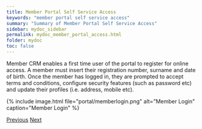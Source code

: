 ```yaml
---
title: Member Portal Self Service Access
keywords: "member portal self service access"
summary: "Summary of Member Portal Self Service Access"
sidebar: mydoc_sidebar
permalink: mydoc_member_portal_access.html
folder: mydoc
toc: false
---
```


Member CRM enables a first time user of the portal to register for online access. A member must insert their registration number, surname and date of birth. Once the member has logged in, they are prompted to accept terms and conditions, configure security features (such as password etc) and update their profiles (i.e. address, mobile etc).

{% include image.html file="portal/memberlogin.png" alt="Member Login" caption="Member Login" %}

<a class="btn btn-default btn-lg pull-left" href="mydoc_member_finance.html" role="button">Previous</a>
<a class="btn btn-primary btn-lg pull-right" href="mydoc_member_portal_dashboard.html" role="button">Next</a>
